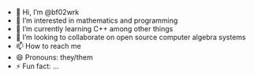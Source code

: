 - 👋 Hi, I’m @bf02wrk
- 👀 I’m interested in mathematics and programming
- 🌱 I’m currently learning C++ among other things
- 💞️ I’m looking to collaborate on open source computer algebra systems
- 📫 How to reach me 
- 😄 Pronouns: they/them
- ⚡ Fun fact: ...

<!---
bf02wrk/bf02wrk is a ✨ special ✨ repository because its `README.md` (this file) appears on your GitHub profile.
You can click the Preview link to take a look at your changes.
--->
